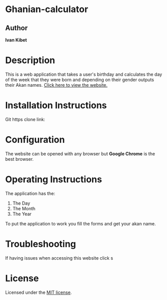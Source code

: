 # Ghanian-calculator 
## Author
**Ivan Kibet**
# Description
This is a web application that takes a user's birthday and calculates the day of the week that they were born and depending on their gender outputs their Akan names.
<a href="https://ivan3864.github.io/Ghanian-calculator/">Click here to view the website.</a>


# Installation Instructions
Git https clone link: 

# Configuration
The  website can be opened with any browser but **Google Chrome** is the best browser.

# Operating Instructions
The application has the:
1. The Day 
1. The Month
1. The Year

To put the application to work you fill the forms and get your akan name.

# Troubleshooting
If having issues when accessing this website click s

# License
Licensed under the  [MIT license](LICENSE).
